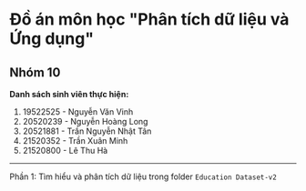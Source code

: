 # Đồ án môn học "Phân tích dữ liệu và Ứng dụng"
## Nhóm 10
**Danh sách sinh viên thực hiện:**
1. 19522525 - Nguyễn Văn Vinh
2. 20520239 - Nguyễn Hoàng Long
3. 20521881 - Trần Nguyễn Nhật Tân
4. 21520352 - Trần Xuân Minh
5. 21520800 - Lê Thu Hà
---
Phần 1: Tìm hiểu và phân tích dữ liệu trong folder `Education Dataset-v2`
